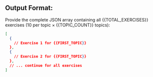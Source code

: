 ## Output Format:

Provide the complete JSON array containing all {{TOTAL_EXERCISES}} exercises (10 per topic × {{TOPIC_COUNT}} topics):

```json
[
  {
    // Exercise 1 for {{FIRST_TOPIC}}
  },
  {
    // Exercise 2 for {{FIRST_TOPIC}}  
  },
  // ... continue for all exercises
]
```